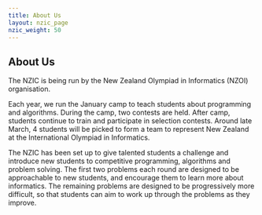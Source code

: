 ```yaml
---
title: About Us
layout: nzic_page
nzic_weight: 50
---
```


## About Us

The NZIC is being run by the New Zealand Olympiad in Informatics (NZOI) organisation.

Each year, we run the January camp to teach students about programming and algorithms. During the camp, two contests are held. After camp, students continue to train and participate in selection contests. Around late March, 4 students will be picked to form a team to represent New Zealand at the International Olympiad in Informatics.

The NZIC has been set up to give talented students a challenge and introduce new students to competitive programming, algorithms and problem solving. The first two problems each round are designed to be approachable to new students, and encourage them to learn more about informatics. The remaining problems are designed to be progressively more difficult, so that students can aim to work up through the problems as they improve.
